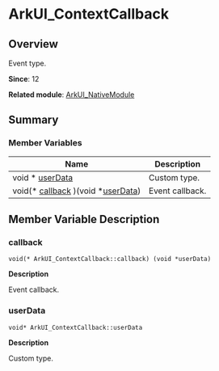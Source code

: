 # ArkUI_ContextCallback


## Overview

Event type.

**Since**: 12

**Related module**: [ArkUI_NativeModule](_ark_u_i___native_module.md)


## Summary


### Member Variables

| Name | Description | 
| -------- | -------- |
| void \* [userData](#userdata) | Custom type. | 
| void(\* [callback](#callback) )(void \*[userData](#userdata)) | Event callback. | 


## Member Variable Description


### callback

```
void(* ArkUI_ContextCallback::callback) (void *userData)
```
**Description**

Event callback.


### userData

```
void* ArkUI_ContextCallback::userData
```
**Description**

Custom type.

